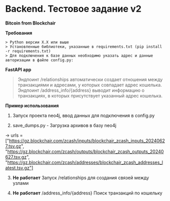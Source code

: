 # Backend. Тестовое задание v2

**Bitcoin from Blockchair**

**Требования**

    > Python версии X.X или выше
    > Установленные библиотеки, указанные в requirements.txt (pip install -r requirements.txt)
    > Для подключения к базе данных необходимо указать адрес и данные авторизации в файле config.py:

**FastAPI app**

> Эндпоинт /relationships автоматически создает отношения между транзакциями и адресами, у которых совпадает адрес кошелька.
> Эндпоинт /address_info/{address} выводит информацию о транзакциях, в которых присутствует указанный адрес кошелька.

**Пример использования**

1. Запуск проекта neo4j, ввод данных для подключения в config.py

2. save_dumps.py - Загрузка архивов в базу neo4j

-> urls = ["https://gz.blockchair.com/zcash/inputs/blockchair_zcash_inputs_20240627.tsv.gz",
        "https://gz.blockchair.com/zcash/outputs/blockchair_zcash_outputs_20240627.tsv.gz",
        "https://gz.blockchair.com/zcash/addresses/blockchair_zcash_addresses_latest.tsv.gz"]

3. **Не работает** Запуск /relationships для создания связей между узлами

4. **Не работает** /address_info/{address} Поиск транзакций по кошельку

